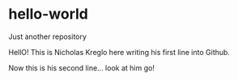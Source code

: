 # hello-world
Just another repository

HellO! This is Nicholas Kreglo here writing his first line into Github.

Now this is his second line... look at him go!
